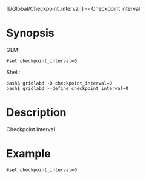 [[/Global/Checkpoint_interval]] -- Checkpoint interval

# Synopsis
GLM:
~~~
#set checkpoint_interval=0
~~~
Shell:
~~~
bash$ gridlabd -D checkpoint_interval=0
bash$ gridlabd --define checkpoint_interval=0
~~~

# Description

Checkpoint interval

# Example

~~~
#set checkpoint_interval=0
~~~
